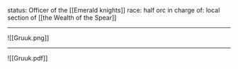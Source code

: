 status: Officer of the [[Emerald knights]]
race: half orc
in charge of: local section of [[the Wealth of the Spear]]

---

![[Gruuk.png]]

---

![[Gruuk.pdf]]